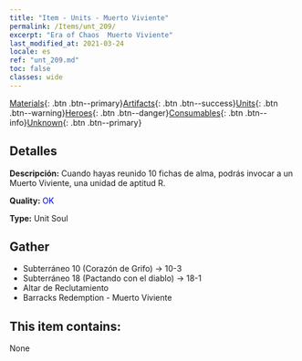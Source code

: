 ```yaml
---
title: "Item - Units - Muerto Viviente"
permalink: /Items/unt_209/
excerpt: "Era of Chaos  Muerto Viviente"
last_modified_at: 2021-03-24
locale: es
ref: "unt_209.md"
toc: false
classes: wide
---
```

 [Materials](/es/Items/){: .btn .btn--primary}[Artifacts](/es/Items/Artifacts/){: .btn .btn--success}[Units](/es/Items/Units/){: .btn .btn--warning}[Heroes](/es/Items/Heroes/){: .btn .btn--danger}[Consumables](/es/Items/Consumables/){: .btn .btn--info}[Unknown](/es/Items/Unknown/){: .btn .btn--primary}

## Detalles
 **Descripción:** Cuando hayas reunido 10 fichas de alma, podrás invocar a un Muerto Viviente, una unidad de aptitud R.

 **Quality:** <span style="color: #0000CD">OK</span>

 **Type:** Unit Soul

## Gather

*    Subterráneo 10 (Corazón de Grifo) -> 10-3 
*    Subterráneo 18 (Pactando con el diablo) -> 18-1 
*    Altar de Reclutamiento 
*    Barracks Redemption - Muerto Viviente 

## This item contains:

  None

